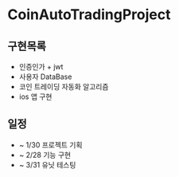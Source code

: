 # CoinAutoTradingProject


## 구현목록
 
* 인증인가 + jwt
* 사용자 DataBase
* 코인 트레이딩 자동화 알고리즘
* ios 앱 구현

## 일정

* ~ 1/30 프로젝트 기획
* ~ 2/28 기능 구현
* ~ 3/31 유닛 테스팅
